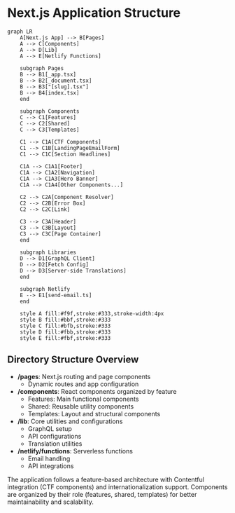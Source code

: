 # Next.js Application Structure

```mermaid
graph LR
    A[Next.js App] --> B[Pages]
    A --> C[Components]
    A --> D[Lib]
    A --> E[Netlify Functions]

    subgraph Pages
    B --> B1[_app.tsx]
    B --> B2[_document.tsx]
    B --> B3["[slug].tsx"]
    B --> B4[index.tsx]
    end

    subgraph Components
    C --> C1[Features]
    C --> C2[Shared]
    C --> C3[Templates]

    C1 --> C1A[CTF Components]
    C1 --> C1B[LandingPageEmailForm]
    C1 --> C1C[Section Headlines]

    C1A --> C1A1[Footer]
    C1A --> C1A2[Navigation]
    C1A --> C1A3[Hero Banner]
    C1A --> C1A4[Other Components...]

    C2 --> C2A[Component Resolver]
    C2 --> C2B[Error Box]
    C2 --> C2C[Link]

    C3 --> C3A[Header]
    C3 --> C3B[Layout]
    C3 --> C3C[Page Container]
    end

    subgraph Libraries
    D --> D1[GraphQL Client]
    D --> D2[Fetch Config]
    D --> D3[Server-side Translations]
    end

    subgraph Netlify
    E --> E1[send-email.ts]
    end

    style A fill:#f9f,stroke:#333,stroke-width:4px
    style B fill:#bbf,stroke:#333
    style C fill:#bfb,stroke:#333
    style D fill:#fbb,stroke:#333
    style E fill:#fbf,stroke:#333
```

## Directory Structure Overview

- **/pages**: Next.js routing and page components
  - Dynamic routes and app configuration
- **/components**: React components organized by feature
  - Features: Main functional components
  - Shared: Reusable utility components
  - Templates: Layout and structural components
- **/lib**: Core utilities and configurations
  - GraphQL setup
  - API configurations
  - Translation utilities
- **/netlify/functions**: Serverless functions
  - Email handling
  - API integrations

The application follows a feature-based architecture with Contentful integration (CTF components) and internationalization support. Components are organized by their role (features, shared, templates) for better maintainability and scalability.
